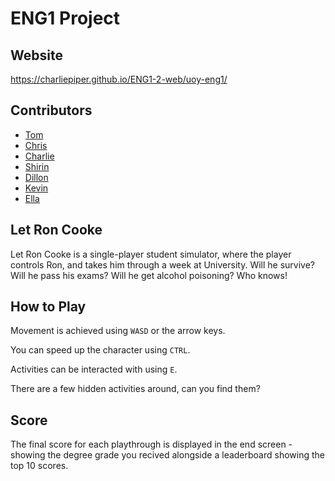 # ENG1 Project

## Website
<https://charliepiper.github.io/ENG1-2-web/uoy-eng1/>

## Contributors
- [Tom]()
- [Chris]()
- [Charlie]()
- [Shirin]()
- [Dillon]()
- [Kevin]()
- [Ella]()

## Let Ron Cooke
Let Ron Cooke is a single-player student simulator, where the player controls Ron, and takes him through a week at University. Will he survive? Will he pass his exams? Will he get alcohol poisoning? Who knows!

## How to Play
Movement is achieved using `WASD` or the arrow keys.

You can speed up the character using `CTRL`.

Activities can be interacted with using `E`.

There are a few hidden activities around, can you find them?

## Score

The final score for each playthrough is displayed in the end screen - showing the degree grade you recived alongside a leaderboard showing the top 10 scores.

